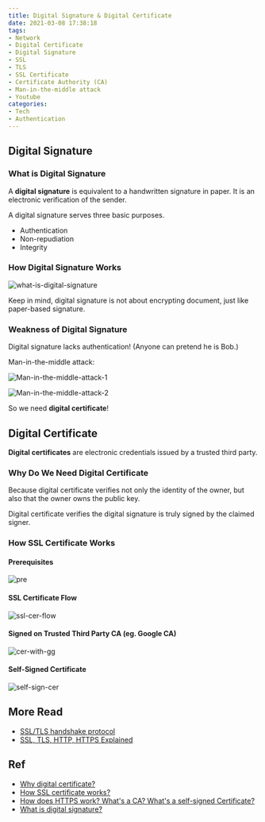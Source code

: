 ```yaml
---
title: Digital Signature & Digital Certificate
date: 2021-03-08 17:38:18
tags:
- Network
- Digital Certificate
- Digital Signature
- SSL
- TLS
- SSL Certificate
- Certificate Authority (CA)
- Man-in-the-middle attack
- Youtube
categories:
- Tech
- Authentication
---
```


## Digital Signature

### What is Digital Signature

A **digital signature** is equivalent to a handwritten signature in paper. It is an electronic verification of the sender.

A digital signature serves three basic purposes.
    
* Authentication
* Non-repudiation
* Integrity

### How Digital Signature Works

![what-is-digital-signature](/images/tech/authentication/digital-signature-and-digital-certificate/what-is-digital-signature.png)

Keep in mind, digital signature is not about encrypting document, just like paper-based signature.

### Weakness of Digital Signature
Digital signature lacks authentication! (Anyone can pretend he is Bob.)

Man-in-the-middle attack:

![Man-in-the-middle-attack-1](/images/tech/authentication/digital-signature-and-digital-certificate/Man-in-the-middle-attack-1.png)

![Man-in-the-middle-attack-2](/images/tech/authentication/digital-signature-and-digital-certificate/Man-in-the-middle-attack-2.png)

So we need **digital certificate**!

## Digital Certificate

**Digital certificates** are electronic credentials issued by a trusted third party.

### Why Do We Need Digital Certificate

Because digital certificate verifies not only the identity of the owner, but also that the owner owns the public key.

Digital certificate verifies the digital signature is truly signed by the claimed signer.

### How SSL Certificate Works

#### Prerequisites
![pre](/images/tech/authentication/digital-signature-and-digital-certificate/pre.png)

#### SSL Certificate Flow
![ssl-cer-flow](/images/tech/authentication/digital-signature-and-digital-certificate/ssl-cer-flow.png)

#### Signed on Trusted Third Party CA (eg. Google CA)
![cer-with-gg](/images/tech/authentication/digital-signature-and-digital-certificate/cer-with-gg.png)

#### Self-Signed Certificate
![self-sign-cer](/images/tech/authentication/digital-signature-and-digital-certificate/self-sign-cer.png)


## More Read
* [SSL/TLS handshake protocol](/2021/03/08/authentication/ssl-tls-protocol)
* [SSL, TLS, HTTP, HTTPS Explained](/2021/03/08/authentication/http-https-ssl-tls)

## Ref
* [Why digital certificate?](https://www.youtube.com/watch?v=UbMlPIgzTxc)
* [How SSL certificate works?](https://www.youtube.com/watch?v=33VYnE7Bzpk)
* [How does HTTPS work? What's a CA? What's a self-signed Certificate?](https://www.youtube.com/watch?v=T4Df5_cojAs)
* [What is digital signature?](https://www.youtube.com/watch?v=TmA2QWSLSPg)
